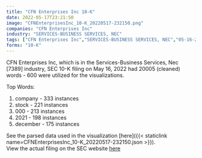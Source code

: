 ```yaml
---
title: "CFN Enterprises Inc 10-K"
date: 2022-05-17T23:21:50
image: "CFNEnterprisesInc_10-K_20220517-232150.png"
companies: "CFN Enterprises Inc"
industry: "SERVICES-BUSINESS SERVICES, NEC"
tags: ["CFN Enterprises Inc","SERVICES-BUSINESS SERVICES, NEC","05-16-2022","10-K"]
forms: "10-K"
---
```

CFN Enterprises Inc, which is in the Services-Business Services, Nec [7389] industry, SEC 10-K filing on May 16, 2022 had 20005 (cleaned) words - 600 were utilized for the visualizations.

Top Words:
1. company - 333 instances
2. stock - 221 instances
3. 000 - 213 instances
4. 2021 - 198 instances
5. december - 175 instances


See the parsed data used in the visualization [here]({{< staticlink name=CFNEnterprisesInc_10-K_20220517-232150.json >}}).  
View the actual filing on the SEC website [here](https://www.sec.gov/Archives/edgar/data/1352952/0001096906-22-001124.txt)